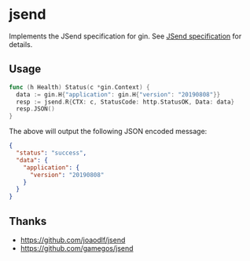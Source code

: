 # jsend

Implements the JSend specification for gin. See [JSend specification](https://github.com/omniti-labs/jsend) for details.

## Usage

```go
func (h Health) Status(c *gin.Context) {
  data := gin.H{"application": gin.H{"version": "20190808"}}
  resp := jsend.R{CTX: c, StatusCode: http.StatusOK, Data: data}
  resp.JSON()
}
```

The above will output the following JSON encoded message:

```json
{
  "status": "success",
  "data": {
    "application": {
      "version": "20190808"
    }
  }
}
```

## Thanks

* https://github.com/joaodlf/jsend
* https://github.com/gamegos/jsend
